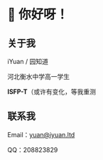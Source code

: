 # 👋 你好呀！

## 关于我 ##

iYuan / 园知道

河北衡水中学高一学生

**ISFP-T**（或许有变化，等我重测

## 联系我 ##

Email：[yuan@iyuan.ltd][1]

QQ：208823829

  [1]: mailto://yuan@iyuan.ltd

